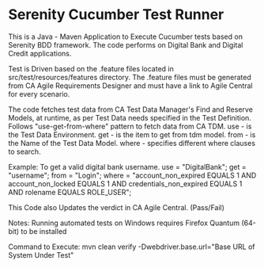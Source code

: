 # Serenity Cucumber Test Runner
This is a Java - Maven Application to Execute Cucumber tests based on Serenity BDD framework.
The code performs on Digital Bank and Digital Credit applications. 

Test is Driven based on the .feature files located in src/test/resources/features directory.
The .feature files must be generated from CA Agile Requirements Designer and must have a link to Agile Central for every scenario.

The code fetches test data from CA Test Data Manager's Find and Reserve Models, at runtime, as per Test Data needs specified in the Test Definition.
Follows "use-get-from-where" pattern to fetch data from CA TDM.
use - is the Test Data Environment.
get - is the item to get from tdm model.
from - is the Name of the Test Data Model.
where - specifies different where clauses to search.


Example: To get a valid digital bank username.
use = "DigitalBank";
get = "username";
from = "Login";
where = "account_non_expired EQUALS 1 AND account_non_locked EQUALS 1 AND credentials_non_expired EQUALS 1 AND rolename EQUALS ROLE_USER";

This Code also Updates the verdict in CA Agile Central. (Pass/Fail)


Notes:
Running automated tests on Windows requires Firefox Quantum (64-bit) to be installed 

Command to Execute:
mvn clean verify -Dwebdriver.base.url="Base URL of System Under Test"

